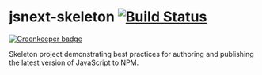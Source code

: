 # jsnext-skeleton [![Build Status](https://travis-ci.org/benjamn/jsnext-skeleton.svg?branch=master)](https://travis-ci.org/benjamn/jsnext-skeleton)

[![Greenkeeper badge](https://badges.greenkeeper.io/benjamn/jsnext-skeleton.svg)](https://greenkeeper.io/)

Skeleton project demonstrating best practices for authoring and publishing the latest version of JavaScript to NPM.

